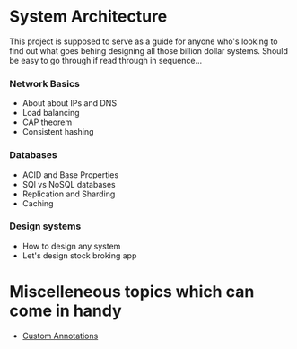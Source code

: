 # System Architecture

This project is supposed to serve as a guide for anyone who's looking to find out what goes behing designing all those billion dollar systems. Should be easy to go through if read through in sequence...

### Network Basics

- About about IPs and DNS
- Load balancing
- CAP theorem
- Consistent hashing

### Databases

- ACID and Base Properties
- SQl vs NoSQL databases
- Replication and Sharding
- Caching

### Design systems

- How to design any system
- Let's design stock broking app






# Miscelleneous topics which can come in handy 

- [Custom Annotations](https://medium.com/@saurabh.a/custom-annotation-lets-process-it-672ef53661e7)